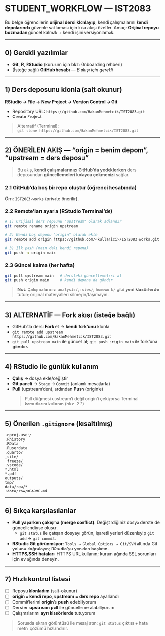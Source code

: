 # STUDENT_WORKFLOW — IST2083

Bu belge öğrencilerin **orijinal dersi klonlayıp**, kendi çalışmalarını **kendi depolarında** güvenle saklaması için kısa akışı özetler. Amaç: **Orijinal repoyu bozmadan** güncel kalmak + kendi işini versiyonlamak.

---

## 0) Gerekli yazılımlar
- **Git**, **R**, **RStudio** (kurulum için bkz: Onboarding rehberi)
- (İsteğe bağlı) **GitHub hesabı** — *B akışı için gerekli*

---

## 1) Ders deposunu klonla (salt okunur)
**RStudio → File → New Project → Version Control → Git**
- Repository URL: `https://github.com/HakanMehmetcik/IST2083.git`
- Create Project

> Alternatif (Terminal):  
> `git clone https://github.com/HakanMehmetcik/IST2083.git`

---

## 2) ÖNERİLEN AKIŞ — “origin = benim depom”, “upstream = ders deposu”

> Bu akış, **kendi çalışmalarınızı GitHub’da yedeklerken** ders deposundan **güncellemeleri kolayca çekmenizi** sağlar.

### 2.1 GitHub’da **boş bir repo** oluştur (öğrenci hesabında)
Örn: `IST2083-works` (private önerilir).

### 2.2 Remote’ları ayarla (RStudio Terminal’de)
```bash
# 1) Orijinal ders repounu "upstream" olarak adlandır
git remote rename origin upstream

# 2) Kendi boş deponu "origin" olarak ekle
git remote add origin https://github.com/<kullanici>/IST2083-works.git

# 3) İlk push (main dalı kendi repo­na)
git push -u origin main
```

### 2.3 Güncel kalma (her hafta)
```bash
git pull upstream main   # dersteki güncellemeleri al
git push origin main     # kendi depona da gönder
```

> **Not:** Çalışmalarınızı `analysis/`, `notes/`, `homework/` gibi **yeni klasörlerde** tutun; orijinal materyalleri silmeyin/taşımayın.

---

## 3) ALTERNATİF — Fork akışı (isteğe bağlı)
- GitHub’da dersi **Fork** et → **kendi fork’unu** klonla.
- `git remote add upstream https://github.com/HakanMehmetcik/IST2083.git`
- `git pull upstream main` ile günceli al; `git push origin main` ile fork’una gönder.

---

## 4) RStudio ile günlük kullanım
- **Çalış** → dosya ekle/değiştir
- **Git paneli** → `Stage` → `Commit` (anlamlı mesajlarla)
- **Pull** (upstream’den), ardından **Push** (origin’e)  
  > Pull düğmesi upstream’i değil origin’i çekiyorsa Terminal komutlarını kullanın (bkz. 2.3).

---

## 5) Önerilen `.gitignore` (kısaltılmış)
```
.Rproj.user/
.Rhistory
.RData
.Ruserdata
.quarto/
_site/
_freeze/
.vscode/
*.html
*.pdf
outputs/
tmp/
data/raw/*
!data/raw/README.md
```

---

## 6) Sıkça karşılaşılanlar
- **Pull yaparken çakışma (merge conflict)**: Değiştirdiğiniz dosya derste de güncellendiyse oluşur.  
  - `git status` ile çatışan dosyayı görün, işaretli yerleri düzenleyip `git add` → `git commit`.
- **RStudio Git görünmüyor**: `Tools → Global Options → Git/SVN` altında Git yolunu doğrulayın; RStudio’yu yeniden başlatın.
- **HTTPS/SSH hataları**: HTTPS URL kullanın; kurum ağında SSL sorunları için ev ağında deneyin.

---

## 7) Hızlı kontrol listesi
- [ ] Repoyu **klonladım** (salt-okunur)
- [ ] **origin = kendi repo**, **upstream = ders repo** ayarlandı
- [ ] Commit’lerimi **origin**’e **push** edebiliyorum
- [ ] Dersten **upstream pull** ile güncelleme alabiliyorum
- [ ] Çalışmalarımı **ayrı klasörlerde** tutuyorum

> Sorunda ekran görüntüsü ile mesaj atın: `git status` çıktısı + hata metni çözümü hızlandırır.
